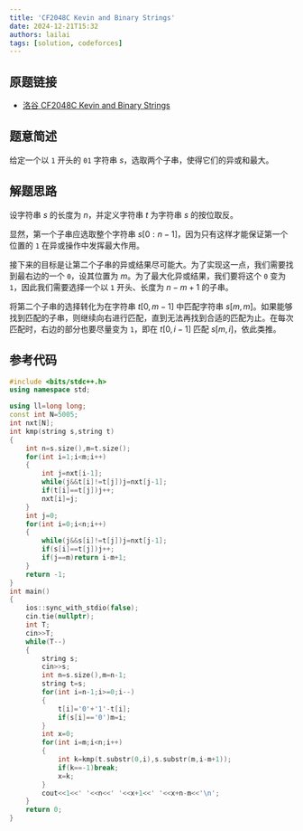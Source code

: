 ```yaml
---
title: 'CF2048C Kevin and Binary Strings'
date: 2024-12-21T15:32
authors: lailai
tags: [solution, codeforces]
---
```


## 原题链接

- [洛谷 CF2048C Kevin and Binary Strings](https://www.luogu.com.cn/problem/CF2048C)

<!-- truncate -->

## 题意简述

给定一个以 $\texttt{1}$ 开头的 $\texttt{01}$ 字符串 $s$，选取两个子串，使得它们的异或和最大。

## 解题思路

设字符串 $s$ 的长度为 $n$，并定义字符串 $t$ 为字符串 $s$ 的按位取反。

显然，第一个子串应选取整个字符串 $s[0:n-1]$，因为只有这样才能保证第一个位置的 $\texttt{1}$ 在异或操作中发挥最大作用。

接下来的目标是让第二个子串的异或结果尽可能大。为了实现这一点，我们需要找到最右边的一个 $\texttt{0}$，设其位置为 $m$。为了最大化异或结果，我们要将这个 $\texttt{0}$ 变为 $\texttt{1}$，因此我们需要选择一个以 $\texttt{1}$ 开头、长度为 $n-m+1$ 的子串。

将第二个子串的选择转化为在字符串 $t[0, m-1]$ 中匹配字符串 $s[m, m]$。如果能够找到匹配的子串，则继续向右进行匹配，直到无法再找到合适的匹配为止。在每次匹配时，右边的部分也要尽量变为 $\texttt{1}$，即在 $t[0, i-1]$ 匹配 $s[m, i]$，依此类推。

## 参考代码

```cpp
#include <bits/stdc++.h>
using namespace std;

using ll=long long;
const int N=5005;
int nxt[N];
int kmp(string s,string t)
{
	int n=s.size(),m=t.size();
	for(int i=1;i<m;i++)
	{
		int j=nxt[i-1];
		while(j&&t[i]!=t[j])j=nxt[j-1];
		if(t[i]==t[j])j++;
		nxt[i]=j;
	}
	int j=0;
	for(int i=0;i<n;i++)
	{
		while(j&&s[i]!=t[j])j=nxt[j-1];
		if(s[i]==t[j])j++;
		if(j==m)return i-m+1;
	}
	return -1;
}
int main()
{
	ios::sync_with_stdio(false);
	cin.tie(nullptr);
	int T;
	cin>>T;
	while(T--)
	{
		string s;
		cin>>s;
		int n=s.size(),m=n-1;
		string t=s;
		for(int i=n-1;i>=0;i--)
		{
			t[i]='0'+'1'-t[i];
			if(s[i]=='0')m=i;
		}
		int x=0;
		for(int i=m;i<n;i++)
		{
			int k=kmp(t.substr(0,i),s.substr(m,i-m+1));
			if(k==-1)break;
			x=k;
		}
		cout<<1<<' '<<n<<' '<<x+1<<' '<<x+n-m<<'\n';
	}
	return 0;
}
```
